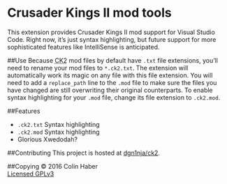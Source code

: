 # Crusader Kings II mod tools
This extension provides Crusader Kings II mod support for Visual Studio Code. Right now, it&rsquo;s just syntax highlighting, but future support for more sophisticated features like IntelliSense is anticipated.

##Use
Because <abbr title="Crusader Kings II">CK2</abbr> mod files by default have <code>.txt</code> file extensions, you&rsquo;ll need to rename your mod files to <code>*.ck2.txt</code>. The extension will automatically work its magic on any file with this file extension. You will need to add a <code>replace_path</code> line to the <code>.mod</code> file to make sure the files you have changed are still overwriting their original counterparts. To enable syntax highlighting for your <code>.mod</code> file, change its file extension to <code>.ck2.mod</code>.

##Features
*	<code>.ck2.txt</code> Syntax highlighting
*	<code>.ck2.mod</code> Syntax highlighting
*	Glorious Xwedodah?

##Contributing
This project is hosted at [dgn1nja/ck2](https://github.com/dgn1nja/ck2).

##Copying
&copy; 2016 Colin Haber  
[Licensed GPLv3](http://www.gnu.org/copyleft/gpl-3.0.html)
